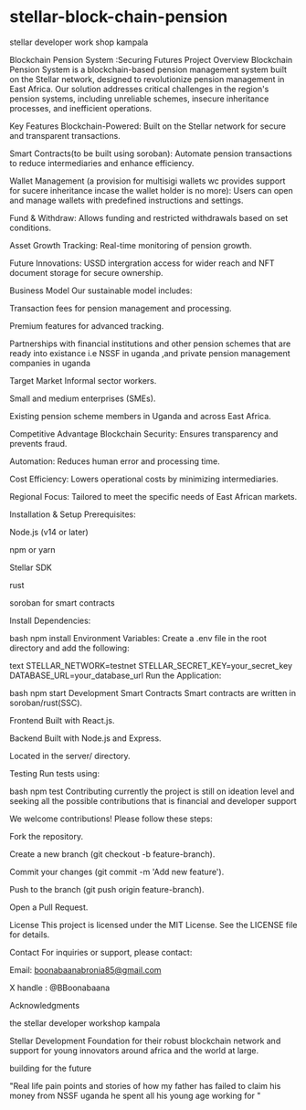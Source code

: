 # stellar-block-chain-pension
stellar developer work shop kampala

 Blockchain Pension System :Securing Futures
Project Overview
Blockchain Pension System is a blockchain-based pension management system built on the Stellar network, designed to revolutionize pension management in East Africa. Our solution addresses critical challenges in the region's pension systems, including unreliable schemes, insecure inheritance processes, and inefficient operations.

Key Features
Blockchain-Powered: Built on the Stellar network for secure and transparent transactions.

Smart Contracts(to be built using soroban): Automate pension transactions to reduce intermediaries and enhance efficiency.

Wallet Management (a provision for multisigi wallets wc provides support for sucere inheritance incase the wallet holder is no more): Users can open and manage wallets with predefined instructions and settings.

Fund & Withdraw: Allows funding and restricted withdrawals based on set conditions.

Asset Growth Tracking: Real-time monitoring of pension growth.

Future Innovations: USSD intergration access for wider reach and NFT document storage for secure ownership.

Business Model
Our sustainable model includes:

Transaction fees for pension management and processing.

Premium features for advanced tracking.

Partnerships with financial institutions and other pension schemes that are ready into existance i.e NSSF in uganda ,and private pension management companies in uganda

Target Market
Informal sector workers.

Small and medium enterprises (SMEs).

Existing pension scheme members in Uganda and across East Africa.

Competitive Advantage
Blockchain Security: Ensures transparency and prevents fraud.

Automation: Reduces human error and processing time.

Cost Efficiency: Lowers operational costs by minimizing intermediaries.

Regional Focus: Tailored to meet the specific needs of East African markets.

Installation & Setup
Prerequisites:

Node.js (v14 or later)

npm or yarn

Stellar SDK

rust  

soroban for smart contracts


Install Dependencies:

bash
npm install
Environment Variables:
Create a .env file in the root directory and add the following:

text
STELLAR_NETWORK=testnet
STELLAR_SECRET_KEY=your_secret_key
DATABASE_URL=your_database_url
Run the Application:

bash
npm start
Development
Smart Contracts
Smart contracts are written in soroban/rust(SSC).



Frontend
Built with React.js.



Backend
Built with Node.js and Express.

Located in the server/ directory.

Testing
Run tests using:

bash
npm test
Contributing
currently the project is still on ideation level and seeking all the possible contributions that is financial and developer support

We welcome contributions! Please follow these steps:

Fork the repository.

Create a new branch (git checkout -b feature-branch).

Commit your changes (git commit -m 'Add new feature').

Push to the branch (git push origin feature-branch).

Open a Pull Request.

License
This project is licensed under the MIT License. See the LICENSE file for details.

Contact
For inquiries or support, please contact:

Email: boonabaanabronia85@gmail.com

X handle : @BBoonabaana


Acknowledgments

the stellar developer workshop kampala 

Stellar Development Foundation for their robust blockchain network and support for young innovators around africa and the world at large.

building for the future


"Real life pain points and stories of how my father has failed to claim his money from NSSF uganda he spent all his young age working for "